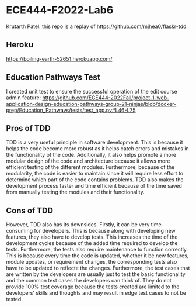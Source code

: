 # ECE444-F2022-Lab6

Krutarth Patel: this repo is a replay of https://github.com/mjhea0/flaskr-tdd

## Heroku
https://boiling-earth-52651.herokuapp.com/
## Education Pathways Test
I created unit test to ensure the successful operation of the edit course admin feature: https://github.com/ECE444-2022Fall/project-1-web-application-design-education-pathways-group-21-ninjas/blob/docker-prep/Education_Pathways/tests/test_app.py#L46-L75

## Pros of TDD
TDD is a very useful principle in software development. This is because it helps the code become more robust as it helps catch errors and mistakes in the functionality of the code. Additionally, it also helps promote a more modular design of the code and architecture because it allows more efficient testing of the different modules. Furthermore, because of the modularity, the code is easier to maintain since it will require less effort to determine which part of the code contains problems. TDD also makes the development process faster and time efficient because of the time saved from manually testing the modules and their functionality. 

## Cons of TDD
However, TDD also has its downsides. Firstly, it can be very time-consuming for developers. This is because along with developing new features, they also have to develop tests. This increases the time of the development cycles because of the added time required to develop the tests. Furthermore, the tests also require maintenance to function correctly. This is because every time the code is updated, whether it be new features, module updates, or requirement changes, the corresponding tests also have to be updated to reflecte the changes. Furthermore, the test cases that are written by the developers are usually just to test the basic functionality and the common test cases the developers can think of. They do not provide 100% test coverage because the tests created are limited to the developers' skills and thoughts and may result in edge test cases to not be tested.